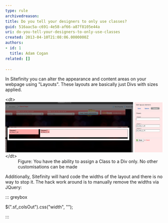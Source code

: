 ```yaml
---
type: rule
archivedreason: 
title: Do you tell your designers to only use classes?
guid: 516aac5a-c691-4e58-af66-a87f8105e44a
uri: do-you-tell-your-designers-to-only-use-classes
created: 2013-04-10T21:08:06.0000000Z
authors:
- id: 1
  title: Adam Cogan
related: []

---
```


In Sitefinity you can alter the appearance and content areas on your webpage using "Layouts". These layouts are basically just Divs with sizes applied.

<!--endintro-->
<dl class="image">&lt;dt&gt; 
      <img alt="Use classes only" src="sitefinity-class-only.jpg"> 
   &lt;/dt&gt;<dd>Figure: You have the ability to assign a Class to a Div only. No other customisations can be made</dd></dl>
Additionally, Sitefinity will hard code the widths of the layout and there is no way to stop it.
 The hack work around is to manually remove the widths via JQuery:


::: greybox

$(".sf\_colsOut").css("width", "");

:::
